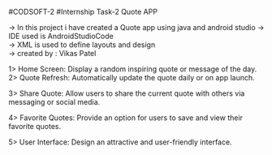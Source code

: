 #CODSOFT-2
#Internship Task-2 Quote APP

-> In this project i have created a Quote app using java and android studio 
-> IDE used is AndroidStudioCode  
-> XML is used to define layouts and design   
-> created by : Vikas Patel 

1> Home Screen: Display a random inspiring quote or message of the day.
2> Quote Refresh: Automatically update the quote daily or on app launch.

3> Share Quote: Allow users to share the current quote with others via messaging or social media.

4> Favorite Quotes: Provide an option for users to save and view their favorite quotes.

5> User Interface: Design an attractive and user-friendly interface.
